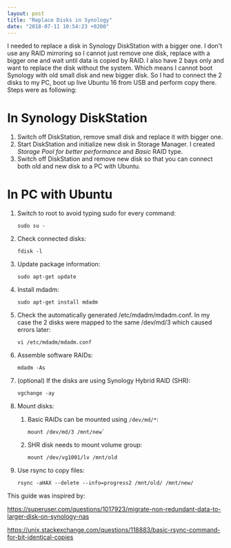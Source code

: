 ```yaml
---
layout: post
title: "Replace Disks in Synology"
date: "2018-07-11 10:54:23 +0200"
---
```


I needed to replace a disk in Synology DiskStation with a bigger one. I don't
use any RAID mirroring so I cannot just remove one disk, replace with a bigger
one and wait until data is copied by RAID. I also have 2 bays only and want to
replace the disk without the system. Which means I cannot boot Synology with old
small disk and new bigger disk. So I had to connect the 2 disks to my PC, boot
up live Ubuntu 16 from USB and perform copy there. Steps were as following:

# In Synology DiskStation
1. Switch off DiskStation, remove small disk and replace it with bigger one.
2. Start DiskStation and initialize new disk in Storage Manager. I created
   *Storage Pool for better performance* and *Basic* RAID type.
3. Switch off DiskStation and remove new disk so that you can connect both old
   and new disk to a PC with Ubuntu.

# In PC with Ubuntu

1. Switch to root to avoid typing sudo for every command:

   ```
   sudo su -
   ```

2. Check connected disks:

   ```
   fdisk -l
   ```

3. Update package information:

   ```
   sudo apt-get update
   ```

4. Install mdadm:

   ```
   sudo apt-get install mdadm
   ```

5. Check the automatically generated /etc/mdadm/mdadm.conf. In my case the 2
   disks were mapped to the same /dev/md/3 which caused errors later:

   ```
   vi /etc/mdadm/mdadm.conf
   ```

6. Assemble software RAIDs:

   ```
   mdadm -As
   ```

7. (optional) If the disks are using Synology Hybrid RAID (SHR):

   ```
   vgchange -ay
   ```

8. Mount disks:

   1. Basic RAIDs can be mounted using `/dev/md/*`:

      ```
      mount /dev/md/3 /mnt/new`
      ```

   2. SHR disk needs to mount volume group:

      ```
      mount /dev/vg1001/lv /mnt/old
      ```

9. Use rsync to copy files:

   ```
   rsync -aHAX --delete --info=progress2 /mnt/old/ /mnt/new/
   ```

This guide was inspired by:

<https://superuser.com/questions/1017923/migrate-non-redundant-data-to-larger-disk-on-synology-nas>

<https://unix.stackexchange.com/questions/118883/basic-rsync-command-for-bit-identical-copies>
